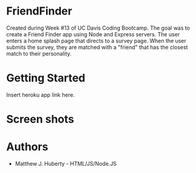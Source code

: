 # FriendFinder
Created during Week #13 of UC Davis Coding Bootcamp.  The goal was to create a Friend Finder app using Node and Express servers.  The user enters a home splash page that directs to a survey page.  When the user submits the survey, they are matched with a "friend" that has the closest match to their personality.  
# Getting Started
Insert heroku app link here.
# Screen shots

# Authors
* Matthew J. Huberty - HTML/JS/Node.JS
